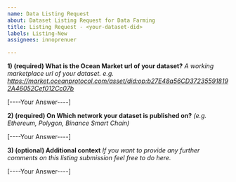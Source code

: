```yaml
---
name: Data Listing Request
about: Dataset Listing Request for Data Farming
title: Listing Request - <your-dataset-did>
labels: Listing-New
assignees: innoprenuer

---
```


**1) (required) What is the Ocean Market url of your dataset?**
_A working marketplace url of your dataset. e.g. https://market.oceanprotocol.com/asset/did:op:b27E48a56CD372355918192A46052Cef012Cc07b_

[----Your Answer----]

**2) (required) On Which network your dataset is published on?**
_(e.g. Ethereum, Polygon, Binance Smart Chain)_

[----Your Answer----]

**3) (optional) Additional context**
_If you want to provide any further comments on this listing submission feel free to do here._

[----Your Answer----]
